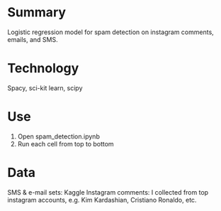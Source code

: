 # Summary
Logistic regression model for spam detection on instagram comments, emails, and SMS.

# Technology
Spacy, sci-kit learn, scipy

# Use
1. Open spam_detection.ipynb
2. Run each cell from top to bottom

# Data
SMS & e-mail sets: Kaggle
Instagram comments: I collected from top instagram accounts, e.g. Kim Kardashian, Cristiano Ronaldo, etc.